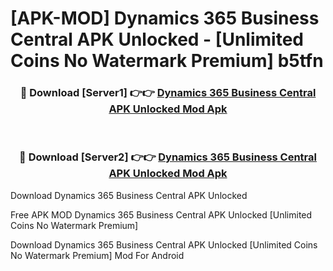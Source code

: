 # [APK-MOD] Dynamics 365 Business Central APK Unlocked - [Unlimited Coins No Watermark Premium] b5tfn



<div align="center">
<h3>🔴 Download [Server1] 👉👉 <a href="https://momento.my/?title=Dynamics_365_Business_Central_APK_Unlocked">Dynamics 365 Business Central APK Unlocked Mod Apk</a></h3><br>

<h3>🔴 Download [Server2] 👉👉 <a href="https://momento.my/?title=Dynamics_365_Business_Central_APK_Unlocked">Dynamics 365 Business Central APK Unlocked Mod Apk</a></h3>
</div>



Download Dynamics 365 Business Central APK Unlocked 

Free APK MOD Dynamics 365 Business Central APK Unlocked [Unlimited Coins No Watermark Premium]

Download Dynamics 365 Business Central APK Unlocked [Unlimited Coins No Watermark Premium] Mod For Android
